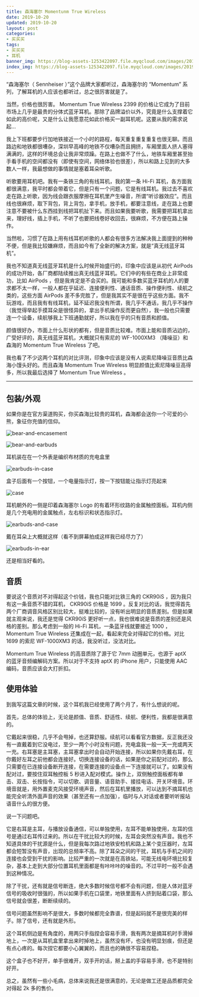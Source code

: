 ```yaml
---
title: 森海塞尔 Momentunm True Wireless
date: 2019-10-20
updated: 2019-10-20
layout: post
categories:
- 买买买
tags:
- 买买买
- 耳机
banner_img: https://blog-assets-1253422097.file.myqcloud.com/images/2019-10-20-momentum-true-wireless/banner.jpg
index_img: https://blog-assets-1253422097.file.myqcloud.com/images/2019-10-20-momentum-true-wireless/banner.jpg
---
```


“森海塞尔（ Sennheiser ）”这个品牌大家都听过，森海塞尔的 “Momentum” 系列，了解耳机的人应该也都听过，总之很厉害就是了。

当然，价格也很厉害。 Momentum True Wireless 2399 的价格让它成为了目前市场上几乎是最贵的分体式蓝牙耳机。那除了品牌溢价以外，究竟是什么支撑着它如此的高价呢，又是什么让我愿意花如此价格买一副耳机呢。这要从我的需求说起...

我上下班都要步行加地铁接近一个小时的路程，每天重复重复重复也很无聊。而且路边和地铁都很嘈杂，深圳早高峰的地铁不仅嘈杂而且拥挤，车厢里面人挤人塞得满满的，这样的环境总会让我非常烦躁。在路上也做不了什么，地铁车厢里甚至抬手看手机的空间都没有（即使有空间，网络体验也很差），所以和路上见到的大多数人一样，我最想做的事情就是塞着耳朵听歌。

听歌要用耳机吧。我有一条铁三角的有线耳机，我的第一条 Hi-Fi 耳机，各方面我都很满意，我平时都会带着它，但是只有一个问题，它是有线耳机。我过去不喜欢走在路上听歌，因为线会跟衣服摩擦在耳机里产生噪音，所谓“听诊器效应”。而且线也很麻烦，取下背包，背上背包，拿手机，放手机，都要注意线，走在路上也要注意不要被什么东西挂到线把耳机扯下来。而且如果我要听歌，我需要把耳机拿出来，理好线，插上手机，不听了也要把线卷好收回去，很麻烦，不方便在路上操作。

当然啦，习惯了在路上用有线耳机听歌的人都会有很多方法解决我上面提到的种种不便，但是我比较嫌麻烦，而且如今有了全新的解决方案，就是“真无线蓝牙耳机”。

我也不知道真无线蓝牙耳机是什么时候开始盛行的，印象中应该是从初代 AirPods 的成功开始，各厂商都陆续推出真无线蓝牙耳机。它们中的有些在商业上非常成功，比如 AirPods ，但是我肯定是不会买的。我可能和多数买蓝牙耳机的人的要求都不太一样，一般人都在乎延迟、连接便利性、通话音质、操作便利性、续航之类的，这些方面 AirPods 差不多完胜了，但是我其实不是很在乎这些方面。我不玩游戏，而且我有有线耳机，延不延迟我没有所谓，我几乎不通话，我几乎不操作（我觉得举起手摸耳朵是很怪异的，拿出手机操作反而更自然），我一般也只需要连一个设备，续航够我上下班通勤就好，所以我在乎的只有音质和颜值。

颜值很好办，市面上什么形状的都有，但是音质比较难。市面上能和音质沾边的，广受好评的，真无线蓝牙耳机，大概就只有索尼的 WF-1000XM3 （降噪豆）和森海的 Momentum True Wireless 了吧。

我也看了不少这两个耳机的对比评测，印象中应该是没有人说索尼降噪豆音质比森海小馒头好的。而且森海 Momentum True Wireless 明显颜值比索尼降噪豆高得多，所以我最后选择了 Momentum True Wireless 。

---

## 包装/外观

如果你是在官方渠道购买，你买森海比较贵的耳机，森海都会送你一个可爱的小熊，象征你充值的信仰。

![bear-and-encasement](https://blog-assets-1253422097.file.myqcloud.com/images/2019-10-20-momentum-true-wireless/bear-and-encasement.jpg)

![bear-and-earbuds](https://blog-assets-1253422097.file.myqcloud.com/images/2019-10-20-momentum-true-wireless/bear-and-earbuds.jpg)

耳机装在在一个外表是编织布材质的充电盒里

![earbuds-in-case](https://blog-assets-1253422097.file.myqcloud.com/images/2019-10-20-momentum-true-wireless/earbuds-in-case.jpg)

盒子后面有一个按钮，一个电量指示灯，按一下按钮能让指示灯亮起来

![case](https://blog-assets-1253422097.file.myqcloud.com/images/2019-10-20-momentum-true-wireless/case.jpg)

耳机朝外的一侧是印着森海塞尔 Logo 的有着环形纹路的金属触控面板。耳机内侧是几个充电用的金属触点，左右标识和状态指示灯。

![earbuds-and-case](https://blog-assets-1253422097.file.myqcloud.com/images/2019-10-20-momentum-true-wireless/earbuds-and-case.jpg)

戴在耳朵上大概就这样（看不到屏幕拍成这样我已经尽力了）

![earbuds-in-ear](https://blog-assets-1253422097.file.myqcloud.com/images/2019-10-20-momentum-true-wireless/earbuds-in-ear.jpg)

还是相当好看的。

## 音质

要说这个音质对不对得起这个价钱，我也只能对比铁三角的 CKR90iS ，因为我只有这一条音质不错的耳机， CKR90iS 价格是 1699 。反复对比的话，我觉得首先两个厂商调音风格区别比较大，挺难比较的，没有听出明显的音质差别。但是如果就主观来说，我还是觉得 CKR90iS 更好听一点，我也很难说是音质的差别还是风格的差别。那么考虑到一般的 Hi-Fi 耳机，一条蓝牙线就要接近 1000 ， Momentum True Wireless 还集成在一起，看起来完全对得起它的价格。对比 1699 的索尼 WF-1000XM3 的话，我没听过，没法对比。

Momentum True Wireless 的高音质除了源于它 7mm 动圈单元，也源于 aptX 的蓝牙音频编解码方案。所以对于不支持 aptX 的 iPhone 用户，只能使用 AAC 编码，音质应该会大打折扣。

## 使用体验

到我写这篇文章的时候，这个耳机我已经使用了两个月了，有什么想说的呢。

首先，总体的体验上，无论是颜值、音质、舒适性、续航、便利性，我都是很满意的。

它戴起来很稳，几乎不会甩掉，也还算舒服。续航可以看看官方数据，反正我还没有一直戴着到它没电过，至少一两个小时没有问题，充电盒我一般一天一充或两天一充。右耳塞是主耳塞，主耳塞拿出时会自动开始连接，所以如果你先戴右耳，在你戴好左耳之前他都会连接好。切换连接设备的话，如果是你之前配对过的，那么只需要在已连接设备断开连接，在需要连接的设备点一下连接就可以了。如果没有配对过，要按住双耳触控板 5 秒进入配对模式。操作上，双侧触控面板都有单击、双击、长按指令，可以切歌、调音量、语音助手、接挂电话、开关环境音。环境音就是，用外置麦克风接受环境声音，然后在耳机里播放，可以达到不摘耳机也能完全听清外面声音的效果（甚至还有一点加强），临时与人对话或者要听听报站语音什么的很方便。

说一下问题吧。

它是右耳是主耳，与播放设备通信，可以单独使用，左耳不能单独使用，左耳的信号是通过右耳传过来的。所以在干扰比较大的时候，左耳会突然没有声音。我也不知道具体的干扰源是什么，但是我每次路过地铁安检机和路上某个变压器时，左耳都会短暂没有声音，出现的总频率不高。除了耳朵之间的干扰，耳机与手机之间的连接也会受到干扰的影响。比较严重的一次就是在高铁站，可能无线电环境比较复杂，基本上走到大部分位置耳机里面都是有咔咔咔的噪音的。不过平时一般不会遇到这种情况。

除了干扰，还有就是信号断连，绝大多数时候信号都不会有问题，但是人体对蓝牙信号的吸收时很强的，所以如果手机在口袋里，地铁里面有人挤到贴着口袋，那么信号就会很差，断断续续的。

信号问题虽然影响不是很大，多数时候都完全靠谱，但是起码就不是很完美的样子。除了信号，还有就是外形。

这个耳机侧边是有角度的，用两只手指捏会容易手滑，我有两次是摘耳机时手滑掉地上，一次是从耳机盒里拿出来时掉地上，虽然没有坏，也没有明显划痕，但还是有点心疼的。每次捏它都要小心翼翼的，而且也的确很不容易捏稳。

这个盒子也不好开，单手很难开，双手开的话，掰上盖的手容易手滑，也不是特别好开。

总之，虽然有一些小毛病，总体来说我还是很满意的，无论是做工还是品质都完全对得起 2k 多的售价。
